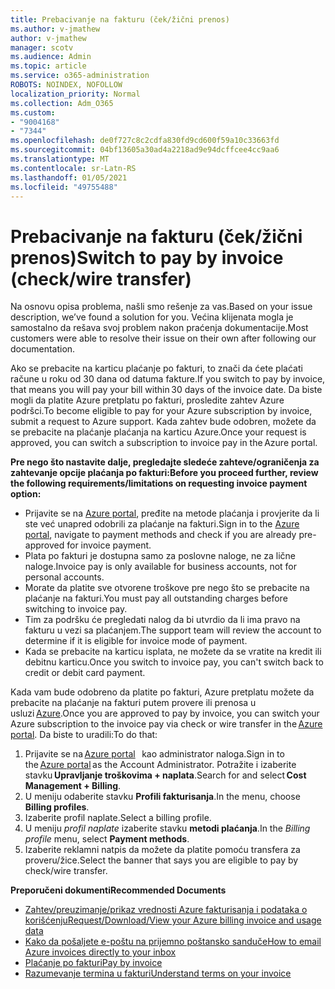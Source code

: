 ```yaml
---
title: Prebacivanje na fakturu (ček/žični prenos)
ms.author: v-jmathew
author: v-jmathew
manager: scotv
ms.audience: Admin
ms.topic: article
ms.service: o365-administration
ROBOTS: NOINDEX, NOFOLLOW
localization_priority: Normal
ms.collection: Adm_O365
ms.custom:
- "9004168"
- "7344"
ms.openlocfilehash: de0f727c8c2cdfa830fd9cd600f59a10c33663fd
ms.sourcegitcommit: 04bf13605a30ad4a2218ad9e94dcffcee4cc9aa6
ms.translationtype: MT
ms.contentlocale: sr-Latn-RS
ms.lasthandoff: 01/05/2021
ms.locfileid: "49755488"
---
```

# <a name="switch-to-pay-by-invoice-checkwire-transfer"></a><span data-ttu-id="028dc-102">Prebacivanje na fakturu (ček/žični prenos)</span><span class="sxs-lookup"><span data-stu-id="028dc-102">Switch to pay by invoice (check/wire transfer)</span></span>

<span data-ttu-id="028dc-103">Na osnovu opisa problema, našli smo rešenje za vas.</span><span class="sxs-lookup"><span data-stu-id="028dc-103">Based on your issue description, we’ve found a solution for you.</span></span> <span data-ttu-id="028dc-104">Većina klijenata mogla je samostalno da rešava svoj problem nakon praćenja dokumentacije.</span><span class="sxs-lookup"><span data-stu-id="028dc-104">Most customers were able to resolve their issue on their own after following our documentation.</span></span>

<span data-ttu-id="028dc-105">Ako se prebacite na karticu plaćanje po fakturi, to znači da ćete plaćati račune u roku od 30 dana od datuma fakture.</span><span class="sxs-lookup"><span data-stu-id="028dc-105">If you switch to pay by invoice, that means you will pay your bill within 30 days of the invoice date.</span></span> <span data-ttu-id="028dc-106">Da biste mogli da platite Azure pretplatu po fakturi, prosledite zahtev Azure podršci.</span><span class="sxs-lookup"><span data-stu-id="028dc-106">To become eligible to pay for your Azure subscription by invoice, submit a request to Azure support.</span></span> <span data-ttu-id="028dc-107">Kada zahtev bude odobren, možete da se prebacite na plaćanje plaćanja na karticu Azure.</span><span class="sxs-lookup"><span data-stu-id="028dc-107">Once your request is approved, you can switch a subscription to invoice pay in the Azure portal.</span></span>

<span data-ttu-id="028dc-108">**Pre nego što nastavite dalje, pregledajte sledeće zahteve/ograničenja za zahtevanje opcije plaćanja po fakturi:**</span><span class="sxs-lookup"><span data-stu-id="028dc-108">**Before you proceed further, review the following requirements/limitations on requesting invoice payment option:**</span></span>

- <span data-ttu-id="028dc-109">Prijavite se na [Azure portal](https://portal.azure.com/), pređite na metode plaćanja i provjerite da li ste već unapred odobrili za plaćanje na fakturi.</span><span class="sxs-lookup"><span data-stu-id="028dc-109">Sign in to the [Azure portal](https://portal.azure.com/), navigate to payment methods and check if you are already pre-approved for invoice payment.</span></span>
- <span data-ttu-id="028dc-110">Plata po fakturi je dostupna samo za poslovne naloge, ne za lične naloge.</span><span class="sxs-lookup"><span data-stu-id="028dc-110">Invoice pay is only available for business accounts, not for personal accounts.</span></span>
- <span data-ttu-id="028dc-111">Morate da platite sve otvorene troškove pre nego što se prebacite na plaćanje na fakturi.</span><span class="sxs-lookup"><span data-stu-id="028dc-111">You must pay all outstanding charges before switching to invoice pay.</span></span>
- <span data-ttu-id="028dc-112">Tim za podršku će pregledati nalog da bi utvrdio da li ima pravo na fakturu u vezi sa plaćanjem.</span><span class="sxs-lookup"><span data-stu-id="028dc-112">The support team will review the account to determine if it is eligible for invoice mode of payment.</span></span>
- <span data-ttu-id="028dc-113">Kada se prebacite na karticu isplata, ne možete da se vratite na kredit ili debitnu karticu.</span><span class="sxs-lookup"><span data-stu-id="028dc-113">Once you switch to invoice pay, you can't switch back to credit or debit card payment.</span></span>

<span data-ttu-id="028dc-114">Kada vam bude odobreno da platite po fakturi, Azure pretplatu možete da prebacite na plaćanje na fakturi putem provere ili prenosa u usluzi [Azure](https://portal.azure.com/).</span><span class="sxs-lookup"><span data-stu-id="028dc-114">Once you are approved to pay by invoice, you can switch your Azure subscription to the invoice pay via check or wire transfer in the [Azure portal](https://portal.azure.com/).</span></span>
<span data-ttu-id="028dc-115">Da biste to uradili:</span><span class="sxs-lookup"><span data-stu-id="028dc-115">To do that:</span></span>

1. <span data-ttu-id="028dc-116">Prijavite se na [Azure portal](https://portal.azure.com/)   kao administrator naloga.</span><span class="sxs-lookup"><span data-stu-id="028dc-116">Sign in to the [Azure portal](https://portal.azure.com/) as the Account Administrator.</span></span> <span data-ttu-id="028dc-117">Potražite i izaberite stavku **Upravljanje troškovima + naplata**.</span><span class="sxs-lookup"><span data-stu-id="028dc-117">Search for and select **Cost Management + Billing**.</span></span>
2. <span data-ttu-id="028dc-118">U meniju odaberite stavku **Profili fakturisanja**.</span><span class="sxs-lookup"><span data-stu-id="028dc-118">In the menu, choose **Billing profiles**.</span></span>
3. <span data-ttu-id="028dc-119">Izaberite profil naplate.</span><span class="sxs-lookup"><span data-stu-id="028dc-119">Select a billing profile.</span></span>
4. <span data-ttu-id="028dc-120">U meniju *profil naplate* izaberite stavku **metodi plaćanja**.</span><span class="sxs-lookup"><span data-stu-id="028dc-120">In the *Billing profile* menu, select **Payment methods**.</span></span>
5. <span data-ttu-id="028dc-121">Izaberite reklamni natpis da možete da platite pomoću transfera za proveru/žice.</span><span class="sxs-lookup"><span data-stu-id="028dc-121">Select the banner that says you are eligible to pay by check/wire transfer.</span></span>

<span data-ttu-id="028dc-122">**Preporučeni dokumenti**</span><span class="sxs-lookup"><span data-stu-id="028dc-122">**Recommended Documents**</span></span>

- [<span data-ttu-id="028dc-123">Zahtev/preuzimanje/prikaz vrednosti Azure fakturisanja i podataka o korišćenju</span><span class="sxs-lookup"><span data-stu-id="028dc-123">Request/Download/View your Azure billing invoice and usage data</span></span>](https://docs.microsoft.com/azure/billing/billing-download-azure-invoice-daily-usage-date)
- [<span data-ttu-id="028dc-124">Kako da pošaljete e-poštu na prijemno poštansko sanduče</span><span class="sxs-lookup"><span data-stu-id="028dc-124">How to email Azure invoices directly to your inbox</span></span>](https://docs.microsoft.com/azure/billing/billing-download-azure-invoice-daily-usage-date)
- [<span data-ttu-id="028dc-125">Plaćanje po fakturi</span><span class="sxs-lookup"><span data-stu-id="028dc-125">Pay by invoice</span></span>](https://docs.microsoft.com/azure/billing/billing-how-to-pay-by-invoice)
- [<span data-ttu-id="028dc-126">Razumevanje termina u fakturi</span><span class="sxs-lookup"><span data-stu-id="028dc-126">Understand terms on your invoice</span></span>](https://docs.microsoft.com/azure/billing/billing-understand-your-invoice)
